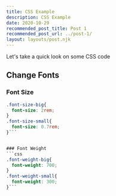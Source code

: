 ```yaml
---
title: CSS Example
description: CSS Example
date: 2020-10-29
recommended_post_title: Post 1
recommended_post_url: ../post-1/
layout: layouts/post.njk
---
```

Let's take a quick look on some CSS code

## Change Fonts

### Font Size
```css
.font-size-big{
  font-size: 2rem;
}
.font-size-small{
  font-size: 0.7rem;
}```


### Font Weight
```css
.font-weight-big{
  font-weight: 700;
}
.font-weight-small{
  font-weight: 300;
}```
